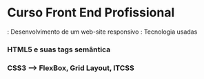# Curso Front End Profissional

: Desenvolvimento de um web-site responsivo
: Tecnologia usadas

### HTML5 e suas tags semântica
### CSS3 --> FlexBox, Grid Layout, ITCSS

